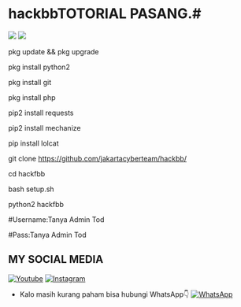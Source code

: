 # hackbbTOTORIAL PASANG.#

<img src="https://i.ibb.co/WBthhrv/IMG-20200521-100410.jpg" />

<img src="https://i.ibb.co/WBthhrv/IMG-20200521-100410.jpg" />

pkg update && pkg upgrade

pkg install python2

pkg install git 

pkg install php



pip2 install requests

pip2 install mechanize

pip install lolcat


git clone https://github.com/jakartacyberteam/hackbb/

cd hackfbb

bash setup.sh

python2 hackfbb

#Username:Tanya Admin Tod
 
 #Pass:Tanya Admin Tod



## MY SOCIAL MEDIA

[![Youtube](https://img.shields.io/badge/Youtube-Subscribe-green?style=for-the-badge&logo=Youtube)](https://youtube.com/channel/UCDHPmTQ5rQwj0an9vM-3UHA)
[![Instagram](https://img.shields.io/badge/Instagram-Ikuti-green?style=for-the-badge&logo=instagram)](https://www.instagram.com/mastah_illusion/)
* Kalo masih kurang paham bisa hubungi WhatsApp👇
[![WhatsApp](https://img.shields.io/badge/whatsapp-Hubungi-brightgreen?style=for-the-badge&logo=whatsapp)](https://wa.me/6288213740894?text=Asalamualaikum+bang)
